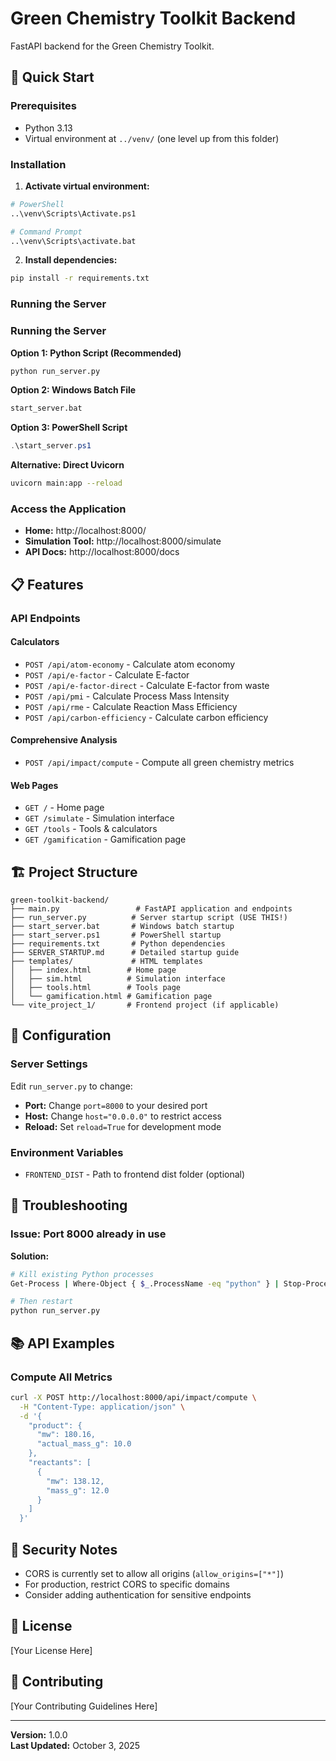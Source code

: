 # Green Chemistry Toolkit Backend

FastAPI backend for the Green Chemistry Toolkit.

## 🚀 Quick Start

### Prerequisites
- Python 3.13
- Virtual environment at `../venv/` (one level up from this folder)

### Installation

1. **Activate virtual environment:**
```bash
# PowerShell
..\venv\Scripts\Activate.ps1

# Command Prompt
..\venv\Scripts\activate.bat
```

2. **Install dependencies:**
```bash
pip install -r requirements.txt
```

### Running the Server

### Running the Server

**Option 1: Python Script (Recommended)**
```bash
python run_server.py
```

**Option 2: Windows Batch File**
```bash
start_server.bat
```

**Option 3: PowerShell Script**
```powershell
.\start_server.ps1
```

**Alternative: Direct Uvicorn**
```bash
uvicorn main:app --reload
```


### Access the Application

- **Home:** http://localhost:8000/
- **Simulation Tool:** http://localhost:8000/simulate
- **API Docs:** http://localhost:8000/docs

## 📋 Features

### API Endpoints

#### Calculators
- `POST /api/atom-economy` - Calculate atom economy
- `POST /api/e-factor` - Calculate E-factor
- `POST /api/e-factor-direct` - Calculate E-factor from waste
- `POST /api/pmi` - Calculate Process Mass Intensity
- `POST /api/rme` - Calculate Reaction Mass Efficiency
- `POST /api/carbon-efficiency` - Calculate carbon efficiency

#### Comprehensive Analysis
- `POST /api/impact/compute` - Compute all green chemistry metrics

#### Web Pages
- `GET /` - Home page
- `GET /simulate` - Simulation interface
- `GET /tools` - Tools & calculators
- `GET /gamification` - Gamification page



## 🏗️ Project Structure

```
green-toolkit-backend/
├── main.py                 # FastAPI application and endpoints
├── run_server.py          # Server startup script (USE THIS!)
├── start_server.bat       # Windows batch startup
├── start_server.ps1       # PowerShell startup
├── requirements.txt       # Python dependencies
├── SERVER_STARTUP.md      # Detailed startup guide
├── templates/             # HTML templates
│   ├── index.html        # Home page
│   ├── sim.html          # Simulation interface
│   ├── tools.html        # Tools page
│   └── gamification.html # Gamification page
└── vite_project_1/       # Frontend project (if applicable)
```

## 🔧 Configuration

### Server Settings

Edit `run_server.py` to change:
- **Port:** Change `port=8000` to your desired port
- **Host:** Change `host="0.0.0.0"` to restrict access
- **Reload:** Set `reload=True` for development mode

### Environment Variables

- `FRONTEND_DIST` - Path to frontend dist folder (optional)

## 🐛 Troubleshooting

### Issue: Port 8000 already in use

**Solution:**
```bash
# Kill existing Python processes
Get-Process | Where-Object { $_.ProcessName -eq "python" } | Stop-Process -Force

# Then restart
python run_server.py
```



## 📚 API Examples

### Compute All Metrics

```bash
curl -X POST http://localhost:8000/api/impact/compute \
  -H "Content-Type: application/json" \
  -d '{
    "product": {
      "mw": 180.16,
      "actual_mass_g": 10.0
    },
    "reactants": [
      {
        "mw": 138.12,
        "mass_g": 12.0
      }
    ]
  }'
```

## 🔐 Security Notes

- CORS is currently set to allow all origins (`allow_origins=["*"]`)
- For production, restrict CORS to specific domains
- Consider adding authentication for sensitive endpoints

## 📝 License

[Your License Here]

## 🤝 Contributing

[Your Contributing Guidelines Here]

---

**Version:** 1.0.0  
**Last Updated:** October 3, 2025
